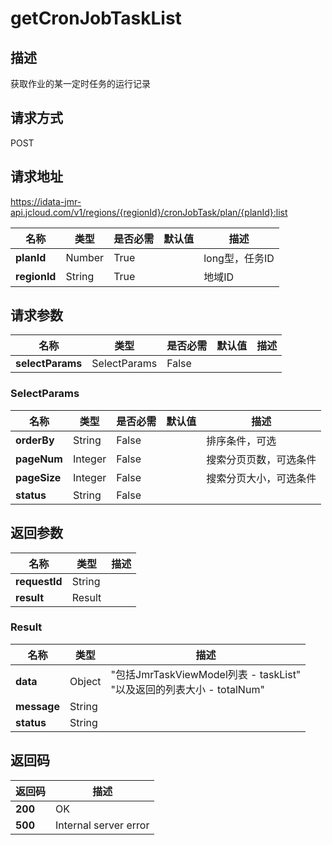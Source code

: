 # getCronJobTaskList


## 描述
获取作业的某一定时任务的运行记录

## 请求方式
POST

## 请求地址
https://idata-jmr-api.jcloud.com/v1/regions/{regionId}/cronJobTask/plan/{planId}:list

|名称|类型|是否必需|默认值|描述|
|---|---|---|---|---|
|**planId**|Number|True||long型，任务ID|
|**regionId**|String|True||地域ID|

## 请求参数
|名称|类型|是否必需|默认值|描述|
|---|---|---|---|---|
|**selectParams**|SelectParams|False|||

### <a name="SelectParams">SelectParams</a>
|名称|类型|是否必需|默认值|描述|
|---|---|---|---|---|
|**orderBy**|String|False||排序条件，可选|
|**pageNum**|Integer|False||搜索分页页数，可选条件|
|**pageSize**|Integer|False||搜索分页大小，可选条件|
|**status**|String|False|||

## 返回参数
|名称|类型|描述|
|---|---|---|
|**requestId**|String||
|**result**|Result||


### <a name="Result">Result</a>
|名称|类型|描述|
|---|---|---|
|**data**|Object|"包括JmrTaskViewModel列表 - taskList"<br>"以及返回的列表大小 - totalNum"<br>|
|**message**|String||
|**status**|String||

## 返回码
|返回码|描述|
|---|---|
|**200**|OK|
|**500**|Internal server error|
